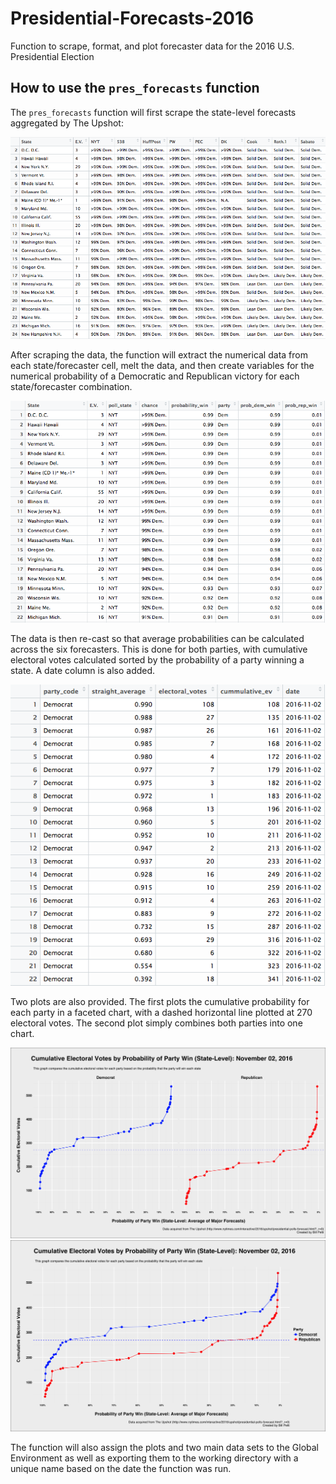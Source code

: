 # Presidential-Forecasts-2016
Function to scrape, format, and plot forecaster data for the 2016 U.S. Presidential Election

## How to use the `pres_forecasts` function

The `pres_forecasts` function will first scrape the state-level forecasts aggregated by The Upshot:

![alt text](https://github.com/BillPetti/Presidential-Forecasts-2016/blob/master/Screen%20Shot%202016-11-02%20at%2010.01.05%20AM.png?raw=true)

After scraping the data, the function will extract the numerical data from each state/forecaster cell, melt the data, and then create variables for the numerical probability of a Democratic and Republican victory for each state/forecaster combination.

![alt text](https://github.com/BillPetti/Presidential-Forecasts-2016/blob/master/Screen%20Shot%202016-11-02%20at%2010.02.39%20AM.png?raw=true)

The data is then re-cast so that average probabilities can be calculated across the six forecasters. This is done for both parties, with cumulative electoral votes calculated sorted by the probability of a party winning a state. A date column is also added.

![alt text](https://github.com/BillPetti/Presidential-Forecasts-2016/blob/master/Screen%20Shot%202016-11-02%20at%2010.06.20%20AM.png?raw=true)

Two plots are also provided. The first plots the cumulative probability for each party in a faceted chart, with a dashed horizontal line plotted at 270 electoral votes. The second plot simply combines both parties into one chart.

![alt text](https://github.com/BillPetti/Presidential-Forecasts-2016/blob/master/cumulative_ev_2016_facet_2016-11-02.png?raw=true) 
![alt text](https://github.com/BillPetti/Presidential-Forecasts-2016/blob/master/cumulative_ev_2016_2016-11-02.png?raw=true)  

The function will also assign the plots and two main data sets to the Global Environment as well as exporting them to the working directory with a unique name based on the date the function was run.



